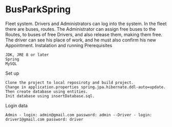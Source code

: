 # BusParkSpring
Fleet system. Drivers and Administrators can log into the system. In the fleet there are buses, routes. The Administrator can assign free buses to the Routes, to buses of free Drivers, and also release them, making them free. The driver can see his place of work, and he must also confirm his new Appointment.
Instalation and running
Prerequisites

    JDK, JRE 8 or later
    Spring
    MySQL

Set up

    Clone the project to local reposiroty and build project.
    Change in application.properties spring.jpa.hibernate.ddl-auto=update. Then create database using entities.
    Init database using insertDatabase.sql.

Login data

    Admin - login: admin@gmail.com password: admin --Driver - login: driver1@gmail.com password: driver
